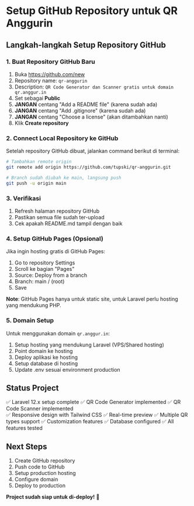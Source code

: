 # Setup GitHub Repository untuk QR Anggurin

## Langkah-langkah Setup Repository GitHub

### 1. Buat Repository GitHub Baru
1. Buka https://github.com/new
2. Repository name: `qr-anggurin`
3. Description: `QR Code Generator dan Scanner gratis untuk domain qr.anggur.in`
4. Set sebagai **Public**
5. **JANGAN** centang "Add a README file" (karena sudah ada)
6. **JANGAN** centang "Add .gitignore" (karena sudah ada)
7. **JANGAN** centang "Choose a license" (akan ditambahkan nanti)
8. Klik **Create repository**

### 2. Connect Local Repository ke GitHub
Setelah repository GitHub dibuat, jalankan command berikut di terminal:

```bash
# Tambahkan remote origin
git remote add origin https://github.com/tupski/qr-anggurin.git

# Branch sudah diubah ke main, langsung push
git push -u origin main
```

### 3. Verifikasi
1. Refresh halaman repository GitHub
2. Pastikan semua file sudah ter-upload
3. Cek apakah README.md tampil dengan baik

### 4. Setup GitHub Pages (Opsional)
Jika ingin hosting gratis di GitHub Pages:
1. Go to repository Settings
2. Scroll ke bagian "Pages"
3. Source: Deploy from a branch
4. Branch: main / (root)
5. Save

**Note**: GitHub Pages hanya untuk static site, untuk Laravel perlu hosting yang mendukung PHP.

### 5. Domain Setup
Untuk menggunakan domain `qr.anggur.in`:
1. Setup hosting yang mendukung Laravel (VPS/Shared hosting)
2. Point domain ke hosting
3. Deploy aplikasi ke hosting
4. Setup database di hosting
5. Update .env sesuai environment production

## Status Project
✅ Laravel 12.x setup complete
✅ QR Code Generator implemented
✅ QR Code Scanner implemented  
✅ Responsive design with Tailwind CSS
✅ Real-time preview
✅ Multiple QR types support
✅ Customization features
✅ Database configured
✅ All features tested

## Next Steps
1. Create GitHub repository
2. Push code to GitHub
3. Setup production hosting
4. Configure domain
5. Deploy to production

**Project sudah siap untuk di-deploy!** 🚀
